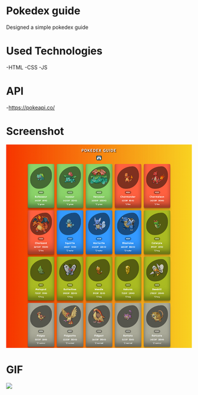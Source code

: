 # Pokedex guide
Designed a simple pokedex guide

# Used Technologies
-HTML
-CSS
-JS

# API
-https://pokeapi.co/

# Screenshot

![](/pokedex.png)

# GIF

![](/pokedex2.gif) 



